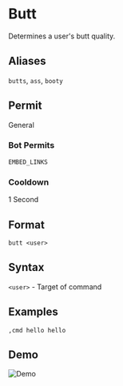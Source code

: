 # Butt
Determines a user's butt quality.

## Aliases
`butts`, `ass`, `booty`
## Permit
General
### Bot Permits
`EMBED_LINKS`
### Cooldown
1 Second
## Format
`butt <user>`
## Syntax
`<user>` - Target of command
## Examples
`,cmd hello hello`
## Demo 
![Demo](https://i.ibb.co/dmMgVMz/butt.gif)
